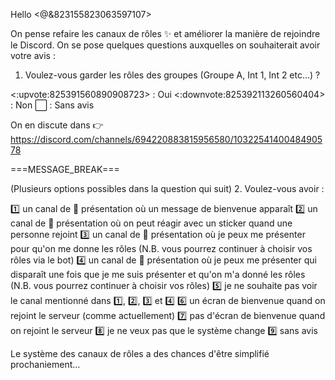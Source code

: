 Hello <@&823155823063597107>

On pense refaire les canaux de rôles ✨ et améliorer la manière de rejoindre le Discord.
On se pose quelques questions auxquelles on souhaiterait avoir votre avis :

1. Voulez-vous garder les rôles des groupes (Groupe A, Int 1, Int 2 etc...) ?

<:upvote:825391560890908723> : Oui
<:downvote:825392113260560404> : Non
:white_large_square: : Sans avis

On en discute dans 👉 https://discord.com/channels/694220883815956580/1032254140048490578

===MESSAGE_BREAK===

(Plusieurs options possibles dans la question qui suit)
2. Voulez-vous avoir :
 
1️⃣ un canal de :wave: présentation où un message de bienvenue apparaît
2️⃣ un canal de :wave: présentation où on peut réagir avec un sticker quand une personne rejoint
3️⃣ un canal de :wave: présentation où je peux me présenter pour qu'on me donne les rôles (N.B. vous pourrez continuer à choisir vos rôles via le bot)
4️⃣ un canal de :wave: présentation où je peux me présenter qui disparaît une fois que je me suis présenter et qu'on m'a donné les rôles (N.B. vous pourrez continuer à choisir vos rôles)
5️⃣ je ne souhaite pas voir le canal mentionné dans 1️⃣, 2️⃣, 3️⃣ et 4️⃣
6️⃣ un écran de bienvenue quand on rejoint le serveur (comme actuellement)
7️⃣ pas d'écran de bienvenue quand on rejoint le serveur
8️⃣ je ne veux pas que le système change
9️⃣ sans avis

Le système des canaux de rôles a des chances d'être simplifié prochaniement...
